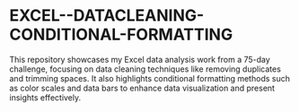 # EXCEL--DATACLEANING-CONDITIONAL-FORMATTING
This repository showcases my Excel data analysis work from a 75-day challenge, focusing on data cleaning techniques like removing duplicates and trimming spaces. It also highlights conditional formatting methods such as color scales and data bars to enhance data visualization and present insights effectively.
